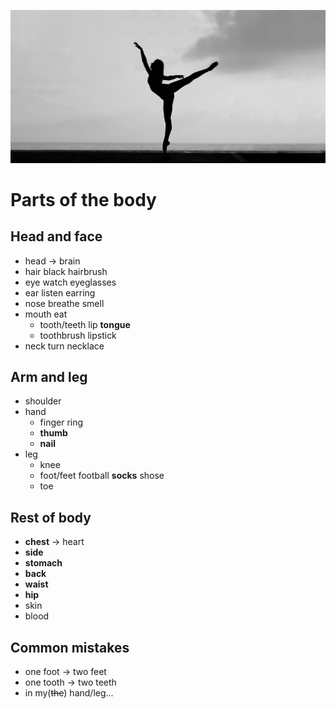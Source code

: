 ![Birth&Marriage&Death](https://raw.githubusercontent.com/llp103ping/images/master/003_Parts_of_the_body.jpg)


# Parts of the body


## Head and face
+ head -> brain
+ hair black hairbrush
+ eye watch eyeglasses
+ ear listen earring
+ nose breathe smell
+ mouth eat 
  + tooth/teeth lip **tongue**
  + toothbrush lipstick 
+ neck turn necklace
 <!-- more -->


## Arm and leg
+ shoulder
+ hand 
  + finger ring 
  + **thumb**
  + **nail**
+ leg
  + knee
  + foot/feet football **socks** shose
  + toe


## Rest of body 
+ **chest** -> heart
+ **side** 
+ **stomach** 
+ **back**
+ **waist** 
+ **hip**
+ skin 
+ blood


## Common mistakes
+ one foot -> two feet 
+ one tooth -> two teeth
+ in my(~~the~~) hand/leg...

